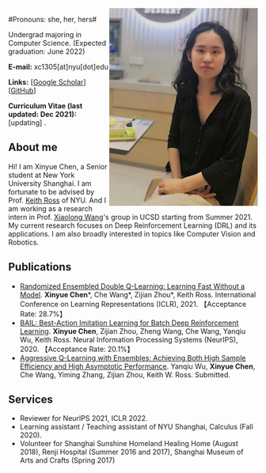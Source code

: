 <img align="right" width="300" height="400" src="papers-figures/IMG_20210529_215508.jpg">

#Pronouns: she, her, hers#

Undergrad majoring in Computer Science. (Expected graduation: June 2022)

**E-mail:** xc1305[at]nyu[dot]edu

**Links:** [[Google Scholar](https://scholar.google.com/citations?user=83MbL0IAAAAJ&hl=en)] [[GitHub](https://github.com/lanyavik)]

**Curriculum Vitae (last updated: Dec 2021):** [updating] .


## About me

Hi! I am Xinyue Chen, a Senior student at New York University Shanghai. I am fortunate to be advised by Prof. [Keith Ross](https://sites.google.com/nyu.edu/keithross/) of NYU. And I am working as a research intern in Prof. [Xiaolong Wang](https://xiaolonw.github.io/)'s group in UCSD starting from Summer 2021.
My current research focuses on Deep Reinforcement Learning (DRL) and its applications. I am also broadly interested in topics like Computer Vision and Robotics. 



## Publications
* [Randomized Ensembled Double Q-Learning: Learning Fast Without a Model](https://arxiv.org/abs/2101.05982). **Xinyue Chen**\*, Che Wang\*, Zijian Zhou\*, Keith Ross. International Conference on Learning Representations (ICLR), 2021. 【Acceptance Rate: 28.7%】
* [BAIL: Best-Action Imitation Learning for Batch Deep Reinforcement Learning](https://arxiv.org/abs/1910.12179). **Xinyue Chen**, Zijian Zhou, Zheng Wang, Che Wang, Yanqiu Wu, Keith Ross. Neural Information Processing Systems (NeurIPS), 2020. 【Acceptance Rate: 20.1%】
* [Aggressive Q-Learning with Ensembles: Achieving Both High Sample Efficiency and High Asymptotic Performance](https://arxiv.org/abs/2111.09159). Yanqiu Wu, **Xinyue Chen**, Che Wang, Yiming Zhang, Zijian Zhou, Keith W. Ross. Submitted.


## Services
* Reviewer for NeurIPS 2021, ICLR 2022.
* Learning assistant / Teaching assistant of NYU Shanghai, Calculus (Fall 2020).
* Volunteer for Shanghai Sunshine Homeland Healing Home (August 2018), Renji Hospital (Summer 2016 and 2017), Shanghai Museum of Arts and Crafts (Spring 2017)

